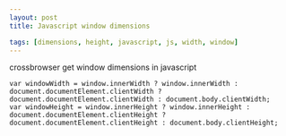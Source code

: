 ```yaml
---
layout: post
title: Javascript window dimensions

tags: [dimensions, height, javascript, js, width, window]
---
```


crossbrowser get window dimensions in javascript

    var windowWidth = window.innerWidth ? window.innerWidth : document.documentElement.clientWidth ? document.documentElement.clientWidth : document.body.clientWidth;
    var windowHeight = window.innerHeight ? window.innerHeight : document.documentElement.clientHeight ? document.documentElement.clientHeight : document.body.clientHeight;
